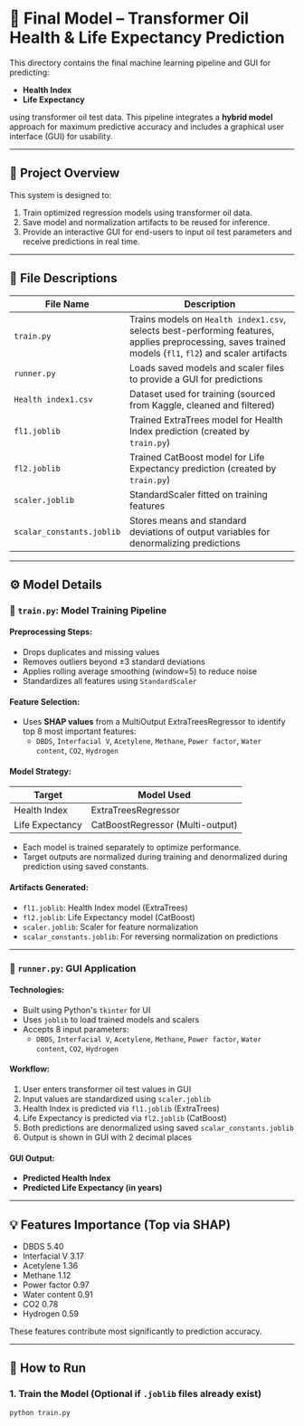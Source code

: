 # 🔮 Final Model – Transformer Oil Health & Life Expectancy Prediction

This directory contains the final machine learning pipeline and GUI for predicting:
- **Health Index**
- **Life Expectancy**

using transformer oil test data. This pipeline integrates a **hybrid model** approach for maximum predictive accuracy and includes a graphical user interface (GUI) for usability.

---

## 🧠 Project Overview

This system is designed to:
1. Train optimized regression models using transformer oil data.
2. Save model and normalization artifacts to be reused for inference.
3. Provide an interactive GUI for end-users to input oil test parameters and receive predictions in real time.

---

## 📁 File Descriptions

| File Name             | Description |
|-----------------------|-------------|
| `train.py`            | Trains models on `Health index1.csv`, selects best-performing features, applies preprocessing, saves trained models (`fl1`, `fl2`) and scaler artifacts |
| `runner.py`           | Loads saved models and scaler files to provide a GUI for predictions |
| `Health index1.csv`   | Dataset used for training (sourced from Kaggle, cleaned and filtered) |
| `fl1.joblib`          | Trained ExtraTrees model for Health Index prediction (created by `train.py`) |
| `fl2.joblib`          | Trained CatBoost model for Life Expectancy prediction (created by `train.py`) |
| `scaler.joblib`       | StandardScaler fitted on training features |
| `scalar_constants.joblib` | Stores means and standard deviations of output variables for denormalizing predictions |

---

## ⚙️ Model Details

### 🔹 `train.py`: Model Training Pipeline

#### Preprocessing Steps:
- Drops duplicates and missing values
- Removes outliers beyond ±3 standard deviations
- Applies rolling average smoothing (window=5) to reduce noise
- Standardizes all features using `StandardScaler`

#### Feature Selection:
- Uses **SHAP values** from a MultiOutput ExtraTreesRegressor to identify top 8 most important features:
  - `DBDS`, `Interfacial V`, `Acetylene`, `Methane`, `Power factor`, `Water content`, `CO2`, `Hydrogen`

#### Model Strategy:
| Target            | Model Used         |
|-------------------|--------------------|
| Health Index       | ExtraTreesRegressor |
| Life Expectancy    | CatBoostRegressor (Multi-output) |

- Each model is trained separately to optimize performance.
- Target outputs are normalized during training and denormalized during prediction using saved constants.

#### Artifacts Generated:
- `fl1.joblib`: Health Index model (ExtraTrees)
- `fl2.joblib`: Life Expectancy model (CatBoost)
- `scaler.joblib`: Scaler for feature normalization
- `scalar_constants.joblib`: For reversing normalization on predictions

---

### 🔹 `runner.py`: GUI Application

#### Technologies:
- Built using Python's `tkinter` for UI
- Uses `joblib` to load trained models and scalers
- Accepts 8 input parameters:
  - `DBDS`, `Interfacial V`, `Acetylene`, `Methane`, `Power factor`, `Water content`, `CO2`, `Hydrogen`

#### Workflow:
1. User enters transformer oil test values in GUI
2. Input values are standardized using `scaler.joblib`
3. Health Index is predicted via `fl1.joblib` (ExtraTrees)
4. Life Expectancy is predicted via `fl2.joblib` (CatBoost)
5. Both predictions are denormalized using saved `scalar_constants.joblib`
6. Output is shown in GUI with 2 decimal places

#### GUI Output:
- **Predicted Health Index**
- **Predicted Life Expectancy (in years)**

---

## 💡 Features Importance (Top via SHAP)
- DBDS 5.40
- Interfacial V 3.17
- Acetylene 1.36
- Methane 1.12
- Power factor 0.97
- Water content 0.91
- CO2 0.78
- Hydrogen 0.59



These features contribute most significantly to prediction accuracy.

---

## 🧪 How to Run

### 1. Train the Model (Optional if `.joblib` files already exist)

```bash
python train.py
